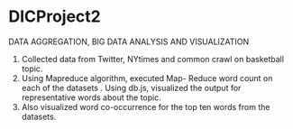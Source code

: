 # DICProject2
DATA AGGREGATION, BIG DATA ANALYSIS AND VISUALIZATION

1. Collected data from Twitter, NYtimes and common crawl on basketball topic. 
2. Using Mapreduce algorithm, executed Map- Reduce word count on each of the datasets . 
Using db.js, visualized the output for representative words about the topic.
3. Also visualized word co-occurrence for the top ten words from the datasets.
